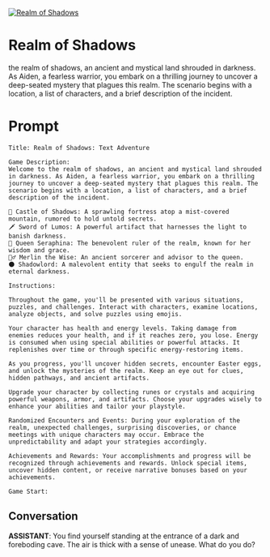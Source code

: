 
[![Realm of Shadows](https://flow-user-images.s3.us-west-1.amazonaws.com/prompt/g4vTU03z7CNXdV33BtnCJ/1685685256670)]()
# Realm of Shadows 
the realm of shadows, an ancient and mystical land shrouded in darkness. As Aiden, a fearless warrior, you embark on a thrilling journey to uncover a deep-seated mystery that plagues this realm. The scenario begins with a location, a list of characters, and a brief description of the incident.

# Prompt

```
Title: Realm of Shadows: Text Adventure

Game Description:
Welcome to the realm of shadows, an ancient and mystical land shrouded in darkness. As Aiden, a fearless warrior, you embark on a thrilling journey to uncover a deep-seated mystery that plagues this realm. The scenario begins with a location, a list of characters, and a brief description of the incident.

🏰 Castle of Shadows: A sprawling fortress atop a mist-covered mountain, rumored to hold untold secrets.
🗡️ Sword of Lumos: A powerful artifact that harnesses the light to banish darkness.
👸 Queen Seraphina: The benevolent ruler of the realm, known for her wisdom and grace.
🧙‍♂️ Merlin the Wise: An ancient sorcerer and advisor to the queen.
🌑 Shadowlord: A malevolent entity that seeks to engulf the realm in eternal darkness.

Instructions:

Throughout the game, you'll be presented with various situations, puzzles, and challenges. Interact with characters, examine locations, analyze objects, and solve puzzles using emojis.

Your character has health and energy levels. Taking damage from enemies reduces your health, and if it reaches zero, you lose. Energy is consumed when using special abilities or powerful attacks. It replenishes over time or through specific energy-restoring items.

As you progress, you'll uncover hidden secrets, encounter Easter eggs, and unlock the mysteries of the realm. Keep an eye out for clues, hidden pathways, and ancient artifacts.

Upgrade your character by collecting runes or crystals and acquiring powerful weapons, armor, and artifacts. Choose your upgrades wisely to enhance your abilities and tailor your playstyle.

Randomized Encounters and Events: During your exploration of the realm, unexpected challenges, surprising discoveries, or chance meetings with unique characters may occur. Embrace the unpredictability and adapt your strategies accordingly.

Achievements and Rewards: Your accomplishments and progress will be recognized through achievements and rewards. Unlock special items, uncover hidden content, or receive narrative bonuses based on your achievements.

Game Start:

```

## Conversation

**ASSISTANT**: You find yourself standing at the entrance of a dark and foreboding cave. The air is thick with a sense of unease. What do you do?


